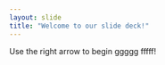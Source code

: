 ```yaml
---
layout: slide
title: "Welcome to our slide deck!"
---
```


Use the right arrow to begin ggggg fffff!
